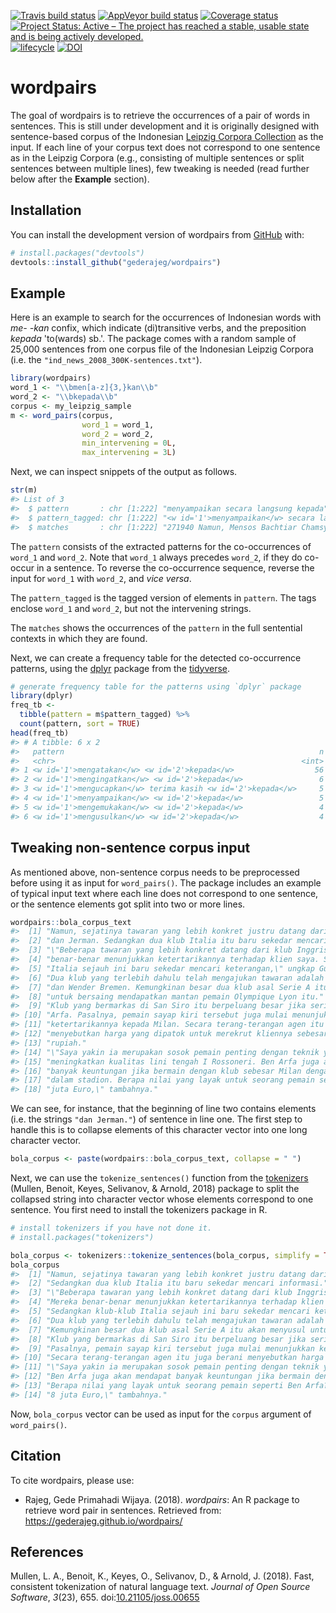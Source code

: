 
<!-- README.md is generated from README.Rmd. Please edit that file -->
[![Travis build status](https://travis-ci.org/gederajeg/wordpairs.svg?branch=master)](https://travis-ci.org/gederajeg/wordpairs) [![AppVeyor build status](https://ci.appveyor.com/api/projects/status/github/gederajeg/wordpairs?branch=master&svg=true)](https://ci.appveyor.com/project/gederajeg/wordpairs) [![Coverage status](https://codecov.io/gh/gederajeg/wordpairs/branch/master/graph/badge.svg)](https://codecov.io/github/gederajeg/wordpairs?branch=master) [![Project Status: Active – The project has reached a stable, usable state and is being actively developed.](http://www.repostatus.org/badges/latest/active.svg)](http://www.repostatus.org/#active) [![lifecycle](https://img.shields.io/badge/lifecycle-maturing-blue.svg)](https://www.tidyverse.org/lifecycle/#maturing) [![DOI](https://img.shields.io/badge/doi-10.26180/5ba868cee0ef4-blue.svg?style=flat&labelColor=gainsboro&logoWidth=40&logo=data%3Aimage%2Fpng%3Bbase64%2CiVBORw0KGgoAAAANSUhEUgAAAFAAAAAZCAYAAACmRqkJAAAKi0lEQVR4Ae3ZaVBUV97H8evuE0EfH32MmkcfoyAuGjXKgkvMaFRAFuiloemWvRuEXlgEBREXBYJiXAQUFeKocUniQiKogAJhQWwWENDEjLNYvjFLzUzNkplEZb5kTme6nCRjKlOpSZlb9SmL2%2Ffcuv3re87%2FnKP0TYfOcslqPMbt63xBKuh09MTxgi7HKT1Sj1TvKp%2BMkZB6%2FXT8c4AjUYPyVdfb7Qs6HTIJ8EHe7Ul%2B152CphDabRQ0uMr7%2FRQgh%2B8qU6%2FBiPDVGv0jq0uGE94b0ZZ3j%2B25MTetoMsh%2FWD91OBqT9%2Fsehd5EqGV17nKMzTqOHvaRMMLEp7qACfinq%2FW1BBx5ZxB13x5X3Jr1v%2Fz9pUcaHU63PiicjrhvXfNRbY1Th49Q6Y1vu6zyqSjzX3aVIgf4OkKToxhgxpd5OMzV0bYE4CRN1Chu34pnTfwnV03FiTlfzDRXBHo6dfgIq8sX6ByV6vjthGc0UdrrPPVGFQBxlSjzJQWENVUZkebceiLpyM8IZSx7O7Zl4JivUNMZX5h8Rt4%2B2L0llKfgu6JKa%2BXvpB5bZ48%2Ba3F6lil2pDkE2rODzCsU0VUnNFHNZQqdS3lx3Utl%2FMILQcfYt5TEeC1GSprgAq0XlgYGLQyxJTlr0uK0DVX7E5s2ZtOgHvLw5fLK9xVmcqguEj%2F2LXbwsvPBkZZKl4j5NcIKinaUsLbejFWZ7m8Do2cmwnb4cFqArRwx3TEYzi%2Bz7DTD0uhxnj8cAEWWUZK%2BTcdhh4pmTWUsW01Y1uCUmNY7Rtqzo5svJSS0poVXtg6yVj7sn9qunek3j8xPVXXeMFoaDkev6lDF7ene7Y5r2taNAXmEBXaP69zevaOjuUeeZ0zhzJuPsM5CdYvOhZVqBMhBqIVDt8zwGdQjR4of9AA%2BXJjUFpww7GodnHAQca4srDAWCXjW3pETal%2BbfumuOLKqSm17vIQtWr1Uu3JYy6JbXuXFbRN1R8pm5byxtG5CcdOz9EUVc7I5IeQEWQ7wWVwzwrsRn%2BbAFeiCxNsKv5Y9P03BFgjAlT90AGOQy2T47fObl00ocFZHl%2B2UGXw0RjzNUWHTPFthckHWh18al8KsGuaFigVVzlKuY%2BG9z37qvuoGlelpsJVldrgrFjbOE%2BeWe8uW18W84qCqc4s7tmCIgzI75hs%2FaJKNFu7rF%2BIIIhr%2BmIQ%2Btn8LQkDMQOeWAYnDHgsQI3NNU7W9j4h5t72o%2FEyvLEQ%2F%2Bu7ymzbOxbCAeOxAgtghz6YgOVYiufEOUlqu0M37ho%2BYn%2FnpJT8bsejVSt90uqdFdlGmV7hF7cuWXetNCShLX%2BI3nKhN%2ByvCs%2Bs6GQpWB33fzKNQR%2BqWr022yvc94q7spBCY%2Bbzkou6ZfJNPf89ZN%2FdidYHnIsKfIzjCMIc7MAwSJiMPFxGMcKQixGwx07R%2FiEe4CNsxFCbAJvwifj8LkIgYRHa8Lm47jNY8AokmMS5NryPh%2FijOB%2BOX4h7foEuyPHlisMtylJpzu1YspkQ36YbLqnx8F1X4abaqmYs9DGmLlrk4CE9XlHlKZskxfpt%2FUJLzyhV23dG%2BITF72fqo9njEaokwIu8lSbG1N4wx273CrP%2B%2BjniQVZhGrzQjlEioFIRcjDM6MIdjBVtHogvl4W9qIX8sTfwU5SgU%2FzdhdGYLcJ9BzvRID6vgx2SxN8PUI9KnIEWH4n7FuIo%2FoRfYV5vMMV4wHRFs%2BvG%2FKl05ZrDVdP11T7eulK3oNQcz%2FAXcj3DpMePjO44KetDL2lDh%2FmV1S3nNoeWnJb7RSXmMJl%2BI0GmH13rKs8lvEdQwfoWKmCxdmGbAEdgAW5jFiQhBb8WXSYTPSjGCBHaMPR5LMANkOCM%2B%2FgD3MS5Z8W1ElzwW3HNJCSI9tcw2ub%2BO8T5LPTBQBy1nusNcB7ztximI1sIsSSzXb04v3vyusJmx63nMufHXlV6LvpEShDd9x%2FHFYWXVPuSX7%2FD7zmpcjuWRupbyvaHnj8Z7BNsUFCArm70iTRcd5bFEN7oxwJs%2FpoA%2FwfBaLJ2Z2EFbmEsNKL7fYYPUI9DIqj%2Fsgkw0CasW%2BL6RbBDFI7gTZSKzz6Gk02AJ23G3QF4xybYU8INce6s5CJNlTyXhYwKv%2FRWMiEeimquzIhrPpGzuSNCsbvLec2%2Brpmh2e0yu%2FxOp96wv6p8X0xeIZW5Bo2%2F6ucdvb%2FdMWVDm8lX11pRpD16OJ6VyZsrQ8yK%2BVFJ9h4UhwEHDj5JgGE23UkSfoZujMMzSESNCPBT9KAFjqi2rcIYZRPgYmzDQ9xDLSz4%2FGsCPIE%2BNkWrTJy%2FhRrRthpVyJJExbnmG2I%2B6x%2BT%2FHxYyQkzQfJGlufpWy6bYlvPUEgu%2BHlHJA5boo7rE3blnBR7r6mv%2BvCBMYEag%2Faqsyr1%2BIk5a%2Fd2z9zGBDpZ31qulCWk9443Hfg5BuJJAgxAG0ZBEmS4DZ7RKIliMVi0d8UvRUCeuPoNAf4Z%2FmgV13pAwiwR3iffFKBQJM5noB%2F6Y5h45v7Wwf0cDtD1DlMIeiugWmZOy5Cv3RgjX7%2FF4GdMXasOjgurmqdafqpojltml9IjvOJ8NMu9lNL5gQmXdMu0BTefz8loMyoJvivs3VMZvhpjqaig%2FZ8gwJGYIsIKRh%2FY4wh%2Bg%2FGQoxYbREgZ%2BB3uww1V3xKgN%2BrwCNtF4Pvx8NveQCEYX%2BAukhCIYuHZLy%2FyDjHbJQfo7PTK1dEBWqPBX2vS%2B2hNW1XquDURypiwXStCjVWuyrSKQC%2FdoUaHtOT2HENoyal4b40x7rK7ylip9NIV3Jy0P6fD24fl3Ra6uoe3PNqOH2Pw3x%2FC8K8CHIU%2BIpQ7OI8yNOJ9TMJO%2FAU9Nn6PjRiGmm%2FpwgsRLQpKjwjuU%2Fz1CQK0R4G4T4%2FwCHWYKlmcA6xr4SA2EzobXeUa9vh21LgpdKxK8hqd5RsaXWS7S9YvlhU2O7ya3ekXrm%2B9lK3KzFH6a4y5V92Ve5hkM4d02EShMestZekE2IxZX7MWdkAgBtmsi9U2lXEwliAOK%2BGLTowThWIZkrEVSSKYgegPOUxwtFmdaBGLsRgg2qeKtosQDh2GYzbisUIEaPvcQ8T5VGzCKowBk2I3mTVALe4wd4tumKcoaZirSKte4RtVrvXwLrw%2BJXV%2F18Ts3BtLEmOaS0yRtRdMfpGJhTKNMbDJWR5V7eEbUNDtcIQAd1PJMwnuJl6E9KQHY7AAHkzQoBkj8B%2B%2FpTWQ4Maezne1P3x1esLBuqmB%2BbccNhJMGetbM%2BGZIi1V%2FoRyOXB77sKVWuPmrd4RBvYQm9ihVue%2F7xDPGljB50MoJmO%2By36gCGsQovCyCGwOarD9R7PLLXZOJjKZvse%2FDQQSvffG7F1rWrZPiLKUX2DPr1hbfHAKb0kDBSeTed5MQj94Pn1xBMvA%2B2IDYTAkcXzXANPRjHq04ACeFeH9aAIcBC3LOq%2FY5pPDeYtO4yRTmzUhbx9LozCEea8ybaHoxDNmVtPltxSVzxhCm3Asg4Tvs683Aa5wwkD8qP9XbgQqUbb6Tp09U5Os3rWiV4jZv2OuvxPdvht70RfST8fjATZd7P33OYzxZ%2FdF7FwcgqPU0yMR2vMYDulpDfBvw%2BGCdBePpq8AAAAASUVORK5CYII%3D)](http://dx.doi.org/10.26180/5ba868cee0ef4)

wordpairs
=========

The goal of wordpairs is to retrieve the occurrences of a pair of words in sentences. This is still under development and it is originally designed with sentence-based corpus of the Indonesian [Leipzig Corpora Collection](http://wortschatz.uni-leipzig.de/en/download) as the input. If each line of your corpus text does not correspond to one sentence as in the Leipzig Corpora (e.g., consisting of multiple sentences or split sentences between multiple lines), few tweaking is needed (read further below after the **Example** section).

Installation
------------

You can install the development version of wordpairs from [GitHub](https://github.com/) with:

``` r
# install.packages("devtools")
devtools::install_github("gederajeg/wordpairs")
```

Example
-------

Here is an example to search for the occurrences of Indonesian words with *me- -kan* confix, which indicate (di)transitive verbs, and the preposition *kepada* 'to(wards) sb.'. The package comes with a random sample of 25,000 sentences from one corpus file of the Indonesian Leipzig Corpora (i.e. the `"ind_news_2008_300K-sentences.txt"`).

``` r
library(wordpairs)
word_1 <- "\\bmen[a-z]{3,}kan\\b"
word_2 <- "\\bkepada\\b"
corpus <- my_leipzig_sample
m <- word_pairs(corpus,
                word_1 = word_1,
                word_2 = word_2,
                min_intervening = 0L,
                max_intervening = 3L)
```

Next, we can inspect snippets of the output as follows.

``` r
str(m)
#> List of 3
#>  $ pattern       : chr [1:222] "menyampaikan secara langsung kepada" "mengutamakan pemberian kredit kepada" "menuangkan pikiran dan menyampaikan kepada" "mengembalikan ID card kepada" ...
#>  $ pattern_tagged: chr [1:222] "<w id='1'>menyampaikan</w> secara langsung <w id='2'>kepada</w>" "<w id='1'>mengutamakan</w> pemberian kredit <w id='2'>kepada</w>" "<w id='1'>menuangkan</w> pikiran dan menyampaikan <w id='2'>kepada</w>" "<w id='1'>mengembalikan</w> ID card <w id='2'>kepada</w>" ...
#>  $ matches       : chr [1:222] "271940 Namun, Mensos Bachtiar Chamsyah mengatakan, ia sudah <m><w id='1'>menyampaikan</w> secara langsung <w id"| __truncated__ "232967 Dia menjelaskan bahwa selektif kredit ini untuk mengurangi resiko bank akan <m><w id='1'>mengutamakan</w"| __truncated__ "61079 Orang asing yang cinta Bali, yang memiliki gagasan positif untuk mengembangkan Bali, pasti merasa tidak s"| __truncated__ "79192 Inilah yang menyebabkan belasan wartawan yang sebelumnya diundang untuk meliput kegiatan tersebut kecewa,"| __truncated__ ...
```

The `pattern` consists of the extracted patterns for the co-occurrences of `word_1` and `word_2`. Note that `word_1` always precedes `word_2`, if they do co-occur in a sentence. To reverse the co-occurrence sequence, reverse the input for `word_1` with `word_2`, and *vice versa*.

The `pattern_tagged` is the tagged version of elements in `pattern`. The tags enclose `word_1` and `word_2`, but not the intervening strings.

The `matches` shows the occurrences of the `pattern` in the full sentential contexts in which they are found.

Next, we can create a frequency table for the detected co-occurrence patterns, using the [dplyr](https://dplyr.tidyverse.org) package from the [tidyverse](https://www.tidyverse.org).

``` r
# generate frequency table for the patterns using `dplyr` package
library(dplyr)
freq_tb <- 
  tibble(pattern = m$pattern_tagged) %>% 
  count(pattern, sort = TRUE)
head(freq_tb)
#> # A tibble: 6 x 2
#>   pattern                                                         n
#>   <chr>                                                       <int>
#> 1 <w id='1'>mengatakan</w> <w id='2'>kepada</w>                  56
#> 2 <w id='1'>mengingatkan</w> <w id='2'>kepada</w>                 6
#> 3 <w id='1'>mengucapkan</w> terima kasih <w id='2'>kepada</w>     5
#> 4 <w id='1'>menyampaikan</w> <w id='2'>kepada</w>                 5
#> 5 <w id='1'>mengemukakan</w> <w id='2'>kepada</w>                 4
#> 6 <w id='1'>mengusulkan</w> <w id='2'>kepada</w>                  4
```

Tweaking non-sentence corpus input
----------------------------------

As mentioned above, non-sentence corpus needs to be preprocessed before using it as input for `word_pairs()`. The package includes an example of typical input text where each line does not correspond to one sentence, or the sentence elements got split into two or more lines.

``` r
wordpairs::bola_corpus_text
#>  [1] "Namun, sejatinya tawaran yang lebih konkret justru datang dari klub Inggris dan"  
#>  [2] "dan Jerman. Sedangkan dua klub Italia itu baru sekedar mencari informasi."        
#>  [3] "\"Beberapa tawaran yang lebih konkret datang dari klub Inggris dan Jerman. Mereka"
#>  [4] "benar-benar menunjukkan ketertarikannya terhadap klien saya. Sedangkan klub-klub" 
#>  [5] "Italia sejauh ini baru sekedar mencari keterangan,\" ungkap Guerra."              
#>  [6] "Dua klub yang terlebih dahulu telah mengajukan tawaran adalah Newcastle United"   
#>  [7] "dan Wender Bremen. Kemungkinan besar dua klub asal Serie A itu akan menyusul"     
#>  [8] "untuk bersaing mendapatkan mantan pemain Olympique Lyon itu."                     
#>  [9] "Klub yang bermarkas di San Siro itu berpeluang besar jika serius mengejar Ben"    
#> [10] "Arfa. Pasalnya, pemain sayap kiri tersebut juga mulai menunjukkan"                
#> [11] "ketertarikannya kepada Milan. Secara terang-terangan agen itu juga berani"        
#> [12] "menyebutkan harga yang dipatok untuk merekrut kliennya sebesar 93,6 miliar"       
#> [13] "rupiah."                                                                          
#> [14] "\"Saya yakin ia merupakan sosok pemain penting dengan teknik yang bagus dan dapat"
#> [15] "meningkatkan kualitas lini tengah I Rossoneri. Ben Arfa juga akan mendapat"       
#> [16] "banyak keuntungan jika bermain dengan klub sebesar Milan dengan 75 ribu orang di" 
#> [17] "dalam stadion. Berapa nilai yang layak untuk seorang pemain seperti Ben Arfa? 8"  
#> [18] "juta Euro,\" tambahnya."
```

We can see, for instance, that the beginning of line two contains elements (i.e. the strings `"dan Jerman."`) of sentence in line one. The first step to handle this is to collapse elements of this character vector into one long character vector.

``` r
bola_corpus <- paste(wordpairs::bola_corpus_text, collapse = " ")
```

Next, we can use the `tokenize_sentences()` function from the [tokenizers](https://cran.r-project.org/web/packages/tokenizers/index.html) (Mullen, Benoit, Keyes, Selivanov, & Arnold, 2018) package to split the collapsed string into character vector whose elements correspond to one sentence. You first need to install the tokenizers package in R.

``` r
# install tokenizers if you have not done it.
# install.packages("tokenizers")

bola_corpus <- tokenizers::tokenize_sentences(bola_corpus, simplify = TRUE)
bola_corpus
#>  [1] "Namun, sejatinya tawaran yang lebih konkret justru datang dari klub Inggris dan dan Jerman."                                     
#>  [2] "Sedangkan dua klub Italia itu baru sekedar mencari informasi."                                                                   
#>  [3] "\"Beberapa tawaran yang lebih konkret datang dari klub Inggris dan Jerman."                                                      
#>  [4] "Mereka benar-benar menunjukkan ketertarikannya terhadap klien saya."                                                             
#>  [5] "Sedangkan klub-klub Italia sejauh ini baru sekedar mencari keterangan,\" ungkap Guerra."                                         
#>  [6] "Dua klub yang terlebih dahulu telah mengajukan tawaran adalah Newcastle United dan Wender Bremen."                               
#>  [7] "Kemungkinan besar dua klub asal Serie A itu akan menyusul untuk bersaing mendapatkan mantan pemain Olympique Lyon itu."          
#>  [8] "Klub yang bermarkas di San Siro itu berpeluang besar jika serius mengejar Ben Arfa."                                             
#>  [9] "Pasalnya, pemain sayap kiri tersebut juga mulai menunjukkan ketertarikannya kepada Milan."                                       
#> [10] "Secara terang-terangan agen itu juga berani menyebutkan harga yang dipatok untuk merekrut kliennya sebesar 93,6 miliar rupiah."  
#> [11] "\"Saya yakin ia merupakan sosok pemain penting dengan teknik yang bagus dan dapat meningkatkan kualitas lini tengah I Rossoneri."
#> [12] "Ben Arfa juga akan mendapat banyak keuntungan jika bermain dengan klub sebesar Milan dengan 75 ribu orang di dalam stadion."     
#> [13] "Berapa nilai yang layak untuk seorang pemain seperti Ben Arfa?"                                                                  
#> [14] "8 juta Euro,\" tambahnya."
```

Now, `bola_corpus` vector can be used as input for the `corpus` argument of `word_pairs()`.

Citation
--------

To cite wordpairs, please use:

-   Rajeg, Gede Primahadi Wijaya. (2018). *wordpairs*: An R package to retrieve word pair in sentences. Retrieved from: <https://gederajeg.github.io/wordpairs/>

References
----------

Mullen, L. A., Benoit, K., Keyes, O., Selivanov, D., & Arnold, J. (2018). Fast, consistent tokenization of natural language text. *Journal of Open Source Software*, *3*(23), 655. doi:[10.21105/joss.00655](https://doi.org/10.21105/joss.00655)
